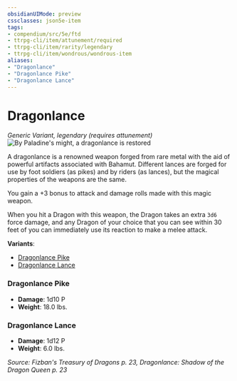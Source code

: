 ```yaml
---
obsidianUIMode: preview
cssclasses: json5e-item
tags:
- compendium/src/5e/ftd
- ttrpg-cli/item/attunement/required
- ttrpg-cli/item/rarity/legendary
- ttrpg-cli/item/wondrous/wondrous-item
aliases: 
- "Dragonlance"
- "Dragonlance Pike"
- "Dragonlance Lance"
---
```

# Dragonlance
*Generic Variant, legendary (requires attunement)*  
![By Paladine's might, a dragonlance is restored](/3-Mechanics/CLI/items/img/dragonlance.webp#right)  


A dragonlance is a renowned weapon forged from rare metal with the aid of powerful artifacts associated with Bahamut. Different lances are forged for use by foot soldiers (as pikes) and by riders (as lances), but the magical properties of the weapons are the same.

You gain a +3 bonus to attack and damage rolls made with this magic weapon.

When you hit a Dragon with this weapon, the Dragon takes an extra `3d6` force damage, and any Dragon of your choice that you can see within 30 feet of you can immediately use its reaction to make a melee attack.

**Variants**:
- [Dragonlance Pike](#Dragonlance%20Pike)
- [Dragonlance Lance](#Dragonlance%20Lance)

### Dragonlance Pike

- **Damage**: 1d10 P
- **Weight**: 18.0 lbs.

### Dragonlance Lance

- **Damage**: 1d12 P
- **Weight**: 6.0 lbs.


*Source: Fizban's Treasury of Dragons p. 23, Dragonlance: Shadow of the Dragon Queen p. 23*